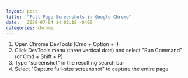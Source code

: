 ```yaml
---
layout: post
title:  "Full-Page Screenshots in Google Chrome"
date:   2020-07-04 14:02:18 -0400
categories: chrome
---
```

1. Open Chrome DevTools (Cmd + Option + I)
2. Click DevTools menu (three vertical dots) and select "Run Command" (or Cmd + Shift + P)
3. Type "screenshot" in the resulting search bar
4. Select "Capture full-size screenshot" to capture the entire page